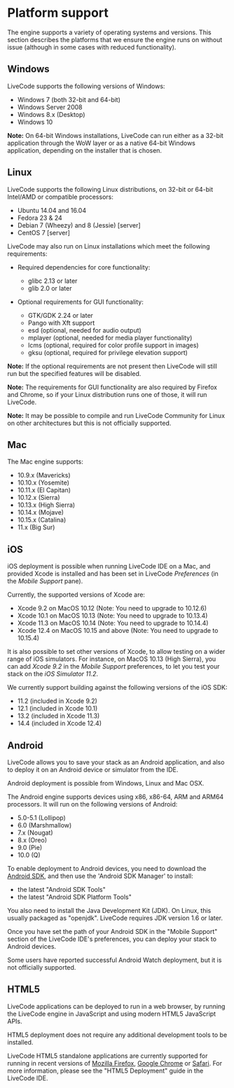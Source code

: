 # Platform support
The engine supports a variety of operating systems and versions. This section describes the platforms that we ensure the engine runs on without issue (although in some cases with reduced functionality).

## Windows

LiveCode supports the following versions of Windows:

* Windows 7 (both 32-bit and 64-bit)
* Windows Server 2008
* Windows 8.x (Desktop)
* Windows 10

**Note:** On 64-bit Windows installations, LiveCode can run either as a 32-bit application through the WoW layer or as a native 64-bit Windows application, depending on the installer that is chosen.

## Linux

LiveCode supports the following Linux distributions, on 32-bit or
64-bit Intel/AMD or compatible processors:

* Ubuntu 14.04 and 16.04
* Fedora 23 & 24
* Debian 7 (Wheezy) and 8 (Jessie) [server]
* CentOS 7 [server]

LiveCode may also run on Linux installations which meet the following
requirements:

* Required dependencies for core functionality:
  * glibc 2.13 or later
  * glib 2.0 or later

* Optional requirements for GUI functionality:
  * GTK/GDK 2.24 or later
  * Pango with Xft support
  * esd (optional, needed for audio output)
  * mplayer (optional, needed for media player functionality)
  * lcms (optional, required for color profile support in images)
  * gksu (optional, required for privilege elevation support)

**Note:** If the optional requirements are not present then LiveCode will still run but the specified features will be disabled.

**Note:** The requirements for GUI functionality are also required by Firefox and Chrome, so if your Linux distribution runs one of those, it will run LiveCode.

**Note:** It may be possible to compile and run LiveCode Community for Linux on other architectures but this is not officially supported.

## Mac
The Mac engine supports:

* 10.9.x (Mavericks)
* 10.10.x (Yosemite)
* 10.11.x (El Capitan)
* 10.12.x (Sierra)
* 10.13.x (High Sierra)
* 10.14.x (Mojave)
* 10.15.x (Catalina)
* 11.x (Big Sur)

## iOS
iOS deployment is possible when running LiveCode IDE on a Mac, and provided Xcode is installed and has been set in LiveCode *Preferences* (in the *Mobile Support* pane).

Currently, the supported versions of Xcode are:
* Xcode 9.2 on MacOS 10.12 (Note: You need to upgrade to 10.12.6)
* Xcode 10.1 on MacOS 10.13 (Note: You need to upgrade to 10.13.4)
* Xcode 11.3 on MacOS 10.14 (Note: You need to upgrade to 10.14.4) 
* Xcode 12.4 on MacOS 10.15 and above (Note: You need to upgrade to 10.15.4) 

It is also possible to set other versions of Xcode, to allow testing
on a wider range of iOS simulators. For instance, on MacOS 10.13
(High Sierra), you can add *Xcode 9.2* in the *Mobile Support* preferences,
to let you test your stack on the *iOS Simulator 11.2*.

We currently support building against the following versions of the iOS SDK:

* 11.2 (included in Xcode 9.2)
* 12.1 (included in Xcode 10.1)
* 13.2 (included in Xcode 11.3)
* 14.4 (included in Xcode 12.4)

## Android


LiveCode allows you to save your stack as an Android application, and
also to deploy it on an Android device or simulator from the IDE.

Android deployment is possible from Windows, Linux and Mac OSX.

The Android engine supports devices using x86, x86-64, ARM and ARM64 processors.
It will run on the following versions of Android:

* 5.0-5.1 (Lollipop)
* 6.0 (Marshmallow)
* 7.x (Nougat)
* 8.x (Oreo)
* 9.0 (Pie)
* 10.0 (Q)


To enable deployment to Android devices, you need to download the
[Android SDK](https://developer.android.com/sdk/index.html#Other), and
then use the 'Android SDK Manager' to install:

* the latest "Android SDK Tools"
* the latest "Android SDK Platform Tools"

You also need to install the Java Development Kit (JDK).  On Linux,
this usually packaged as "openjdk".  LiveCode requires JDK version 1.6
or later.

Once you have set the path of your Android SDK in the "Mobile Support"
section of the LiveCode IDE's preferences, you can deploy your stack
to Android devices.

Some users have reported successful Android Watch deployment, but it
is not officially supported.

## HTML5

LiveCode applications can be deployed to run in a web browser, by running the LiveCode engine in JavaScript and using modern HTML5 JavaScript APIs.

HTML5 deployment does not require any additional development tools to be installed.

LiveCode HTML5 standalone applications are currently supported for running in recent versions of [Mozilla Firefox](https://www.mozilla.org/firefox/new/), [Google Chrome](https://www.google.com/chrome/) or [Safari](https://support.apple.com/HT204416).  For more information, please see the "HTML5 Deployment" guide in the LiveCode IDE.
